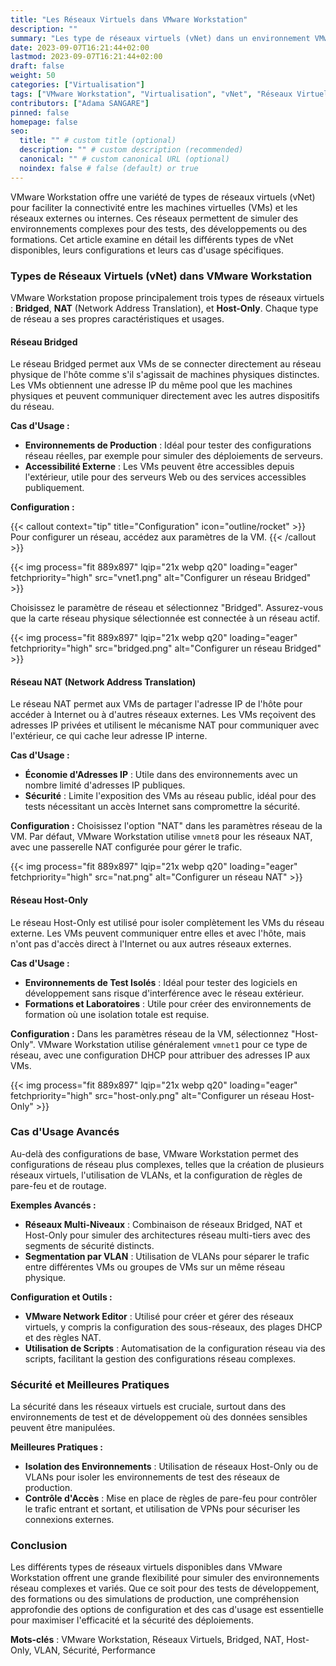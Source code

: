 ```yaml
---
title: "Les Réseaux Virtuels dans VMware Workstation"
description: ""
summary: "Les type de réseaux virtuels (vNet) dans un environnement VMware Workstation"
date: 2023-09-07T16:21:44+02:00
lastmod: 2023-09-07T16:21:44+02:00
draft: false
weight: 50
categories: ["Virtualisation"]
tags: ["VMware Workstation", "Virtualisation", "vNet", "Réseaux Virtuels", "Cas d'Usage"]
contributors: ["Adama SANGARE"]
pinned: false
homepage: false
seo:
  title: "" # custom title (optional)
  description: "" # custom description (recommended)
  canonical: "" # custom canonical URL (optional)
  noindex: false # false (default) or true
---
```


VMware Workstation offre une variété de types de réseaux virtuels (vNet) pour faciliter la connectivité entre les machines virtuelles (VMs) et les réseaux externes ou internes. Ces réseaux permettent de simuler des environnements complexes pour des tests, des développements ou des formations. Cet article examine en détail les différents types de vNet disponibles, leurs configurations et leurs cas d'usage spécifiques.

### Types de Réseaux Virtuels (vNet) dans VMware Workstation

VMware Workstation propose principalement trois types de réseaux virtuels : **Bridged**, **NAT** (Network Address Translation), et **Host-Only**. Chaque type de réseau a ses propres caractéristiques et usages.

#### Réseau Bridged

Le réseau Bridged permet aux VMs de se connecter directement au réseau physique de l'hôte comme s'il s'agissait de machines physiques distinctes. Les VMs obtiennent une adresse IP du même pool que les machines physiques et peuvent communiquer directement avec les autres dispositifs du réseau.

**Cas d'Usage :**
- **Environnements de Production** : Idéal pour tester des configurations réseau réelles, par exemple pour simuler des déploiements de serveurs.
- **Accessibilité Externe** : Les VMs peuvent être accessibles depuis l'extérieur, utile pour des serveurs Web ou des services accessibles publiquement.

**Configuration :**

{{< callout context="tip" title="Configuration" icon="outline/rocket" >}}
Pour configurer un réseau, accédez aux paramètres de la VM.
{{< /callout >}}

{{< img process="fit 889x897" lqip="21x webp q20" loading="eager" fetchpriority="high" src="vnet1.png" alt="Configurer un réseau Bridged" >}}

Choisissez le paramètre de réseau et sélectionnez "Bridged". Assurez-vous que la carte réseau physique sélectionnée est connectée à un réseau actif.

{{< img process="fit 889x897" lqip="21x webp q20" loading="eager" fetchpriority="high" src="bridged.png" alt="Configurer un réseau Bridged" >}}

#### Réseau NAT (Network Address Translation)

Le réseau NAT permet aux VMs de partager l'adresse IP de l'hôte pour accéder à Internet ou à d'autres réseaux externes. Les VMs reçoivent des adresses IP privées et utilisent le mécanisme NAT pour communiquer avec l'extérieur, ce qui cache leur adresse IP interne.

**Cas d'Usage :**
- **Économie d'Adresses IP** : Utile dans des environnements avec un nombre limité d'adresses IP publiques.
- **Sécurité** : Limite l'exposition des VMs au réseau public, idéal pour des tests nécessitant un accès Internet sans compromettre la sécurité.

**Configuration :**
Choisissez l'option "NAT" dans les paramètres réseau de la VM. Par défaut, VMware Workstation utilise `vmnet8` pour les réseaux NAT, avec une passerelle NAT configurée pour gérer le trafic.

{{< img process="fit 889x897" lqip="21x webp q20" loading="eager" fetchpriority="high" src="nat.png" alt="Configurer un réseau NAT" >}}

#### Réseau Host-Only

Le réseau Host-Only est utilisé pour isoler complètement les VMs du réseau externe. Les VMs peuvent communiquer entre elles et avec l'hôte, mais n'ont pas d'accès direct à l'Internet ou aux autres réseaux externes.

**Cas d'Usage :**
- **Environnements de Test Isolés** : Idéal pour tester des logiciels en développement sans risque d'interférence avec le réseau extérieur.
- **Formations et Laboratoires** : Utile pour créer des environnements de formation où une isolation totale est requise.

**Configuration :**
Dans les paramètres réseau de la VM, sélectionnez "Host-Only". VMware Workstation utilise généralement `vmnet1` pour ce type de réseau, avec une configuration DHCP pour attribuer des adresses IP aux VMs.

{{< img process="fit 889x897" lqip="21x webp q20" loading="eager" fetchpriority="high" src="host-only.png" alt="Configurer un réseau Host-Only" >}}

### Cas d'Usage Avancés

Au-delà des configurations de base, VMware Workstation permet des configurations de réseau plus complexes, telles que la création de plusieurs réseaux virtuels, l'utilisation de VLANs, et la configuration de règles de pare-feu et de routage.

**Exemples Avancés :**
- **Réseaux Multi-Niveaux** : Combinaison de réseaux Bridged, NAT et Host-Only pour simuler des architectures réseau multi-tiers avec des segments de sécurité distincts.
- **Segmentation par VLAN** : Utilisation de VLANs pour séparer le trafic entre différentes VMs ou groupes de VMs sur un même réseau physique.

**Configuration et Outils :**
- **VMware Network Editor** : Utilisé pour créer et gérer des réseaux virtuels, y compris la configuration des sous-réseaux, des plages DHCP et des règles NAT.
- **Utilisation de Scripts** : Automatisation de la configuration réseau via des scripts, facilitant la gestion des configurations réseau complexes.

### Sécurité et Meilleures Pratiques

La sécurité dans les réseaux virtuels est cruciale, surtout dans des environnements de test et de développement où des données sensibles peuvent être manipulées.

**Meilleures Pratiques :**
- **Isolation des Environnements** : Utilisation de réseaux Host-Only ou de VLANs pour isoler les environnements de test des réseaux de production.
- **Contrôle d'Accès** : Mise en place de règles de pare-feu pour contrôler le trafic entrant et sortant, et utilisation de VPNs pour sécuriser les connexions externes.

### Conclusion

Les différents types de réseaux virtuels disponibles dans VMware Workstation offrent une grande flexibilité pour simuler des environnements réseau complexes et variés. Que ce soit pour des tests de développement, des formations ou des simulations de production, une compréhension approfondie des options de configuration et des cas d'usage est essentielle pour maximiser l'efficacité et la sécurité des déploiements.

**Mots-clés** : VMware Workstation, Réseaux Virtuels, Bridged, NAT, Host-Only, VLAN, Sécurité, Performance
